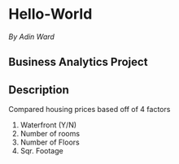 # Hello-World
*By Adin Ward*
## Business Analytics Project

## Description
Compared housing prices based off of 4 factors
1. Waterfront (Y/N)
2. Number of rooms
3. Number of Floors
4. Sqr. Footage

####
